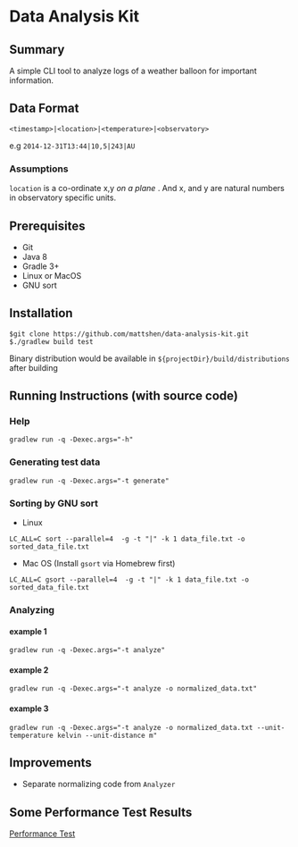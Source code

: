# **Data Analysis Kit**

## Summary


A simple CLI tool to analyze logs of a weather balloon for important information.

## Data Format


`<timestamp>|<location>|<temperature>|<observatory>`

e.g `2014-12-31T13:44|10,5|243|AU`

### Assumptions
`location` is a co-ordinate x,y *on a plane* . And x, and y are natural numbers in observatory specific units. 

## Prerequisites

- Git
- Java 8
- Gradle 3+
- Linux or MacOS
- GNU sort


## Installation

```
$git clone https://github.com/mattshen/data-analysis-kit.git
$./gradlew build test
```

Binary distribution would be available in `${projectDir}/build/distributions` after building

## Running Instructions (with source code)


### Help
```
gradlew run -q -Dexec.args="-h"
```

### Generating test data

```
gradlew run -q -Dexec.args="-t generate"
```

### Sorting by GNU sort

- Linux
```
LC_ALL=C sort --parallel=4  -g -t "|" -k 1 data_file.txt -o sorted_data_file.txt
```
- Mac OS (Install `gsort` via Homebrew first)
```
LC_ALL=C gsort --parallel=4  -g -t "|" -k 1 data_file.txt -o sorted_data_file.txt
```

### Analyzing

#### example 1
```
gradlew run -q -Dexec.args="-t analyze"
```

#### example 2
```
gradlew run -q -Dexec.args="-t analyze -o normalized_data.txt"
```

#### example 3
```
gradlew run -q -Dexec.args="-t analyze -o normalized_data.txt --unit-temperature kelvin --unit-distance m"
```


## Improvements

- Separate normalizing code from `Analyzer`

## Some Performance Test Results

[Performance Test](Performance-Test.md)

